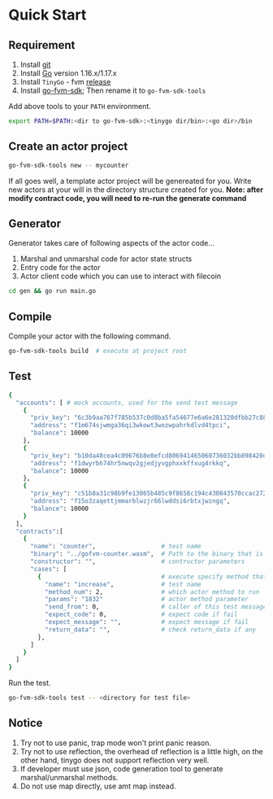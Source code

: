 # Quick Start

## Requirement

1. Install [git](https://github.com/git-guides/install-git) 
2. Install [Go](https://go.dev/doc/install) version 1.16.x/1.17.x
3. Install `TinyGo` - fvm [release](https://github.com/ipfs-force-community/tinygo/tags)
4. Install [go-fvm-sdk](https://github.com/ipfs-force-community/go-fvm-sdk/releases); Then rename it to `go-fvm-sdk-tools`

Add above tools to your ```PATH``` environment.
```bash
export PATH=$PATH:<dir to go-fvm-sdk>:<tinygo dir/bin>:<go dir>/bin
```

## Create an actor project

```sh
go-fvm-sdk-tools new -- mycounter
```

If all goes well, a template actor project will be genereated for you. Write new actors at your will in the directory structure created for you. **Note: after modify contract code, you will need to re-run the generate command**

## Generator

Generator takes care of following aspects of the actor code...

1. Marshal and unmarshal code for actor state structs
2. Entry code for the actor
3. Actor client code which you can use to interact with filecoin

```sh
cd gen && go run main.go
```

## Compile

Compile your actor with the following command.
```sh
go-fvm-sdk-tools build  # execute at project root
```

## Test

```sh
{
  "accounts": [ # mock accounts, used for the send test message
    {
      "priv_key": "6c3b9aa767f785b537c0d8ba5fa54677e6a6e281320dfbb27c889b8fa460670f",
      "address": "f1m674sjwmga36qi3wkowt3wozwpahrkdlvd4tpci",
      "balance": 10000
    },
    {
      "priv_key": "b10da48cea4c09676b8e0efcd806941465060736032bb898420d0863dca72538",
      "address": "f1dwyrbh74hr5nwqv2gjedjyvgphxxkffxug4rkkq",
      "balance": 10000
    },
    {
      "priv_key": "c51b8a31c98b9fe13065b485c9f8658c194c430843570ccac2720a3b30b47adb",
      "address": "f15o3zaqettjmmarblwzjr66lwddsi6rbtxjwzngq",
      "balance": 10000
    }
  ],
  "contracts":[
    {
      "name": "counter",                  # test name
      "binary": "../gofvm-counter.wasm",  # Path to the binary that is generated during compile step
      "constructor": "",                  # contructor parameters
      "cases": [
        {                                 # execute specify method that defined in actor
          "name": "increase",             # test name
          "method_num": 2,                # which actor method to run
          "params": "1832"                # actor method parameter
          "send_from": 0,                 # caller of this test message
          "expect_code": 0,               # expect code if fail
          "expect_message": "",           # expect message if fail
          "return_data": "",              # check return_data if any
        },
      ]
    }
  ]
}
```

Run the test.
```sh
go-fvm-sdk-tools test -- <directory for test file>
```

## Notice

1. Try not to use panic, trap mode won't print panic reason.
2. Try not to use reflection, the overhead of reflection is a little high, on the other hand, tinygo does not support reflection very well.
3. If developer must use json, code generation tool to generate marshal/unmarshal methods.
4. Do not use map directly, use amt map instead.
